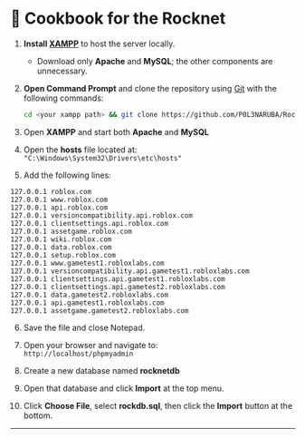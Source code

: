 # 🧪 Cookbook for the Rocknet

1. **Install [XAMPP](https://www.apachefriends.org/index.html)** to host the server locally.  
   - Download only **Apache** and **MySQL**; the other components are unnecessary.

2. **Open Command Prompt** and clone the repository using [Git](https://git-scm.com/) with the following commands:
   ```bash
   cd <your xampp path> && git clone https://github.com/P0L3NARUBA/Rocknet && ren htdocs htdocs-alt && ren Rocknet htdocs
   ```

3. Open **XAMPP** and start both **Apache** and **MySQL**

4. Open the **hosts** file located at:  
   `"C:\Windows\System32\Drivers\etc\hosts"`

5. Add the following lines:

```
127.0.0.1 roblox.com  
127.0.0.1 www.roblox.com  
127.0.0.1 api.roblox.com  
127.0.0.1 versioncompatibility.api.roblox.com  
127.0.0.1 clientsettings.api.roblox.com  
127.0.0.1 assetgame.roblox.com  
127.0.0.1 wiki.roblox.com  
127.0.0.1 data.roblox.com  
127.0.0.1 setup.roblox.com  
127.0.0.1 www.gametest1.robloxlabs.com  
127.0.0.1 versioncompatibility.api.gametest1.robloxlabs.com  
127.0.0.1 clientsettings.api.gametest1.robloxlabs.com  
127.0.0.1 clientsettings.api.gametest2.robloxlabs.com  
127.0.0.1 data.gametest2.robloxlabs.com  
127.0.0.1 api.gametest1.robloxlabs.com  
127.0.0.1 assetgame.gametest2.robloxlabs.com  
```

6. Save the file and close Notepad.

7. Open your browser and navigate to:  
   `http://localhost/phpmyadmin`

8. Create a new database named **rocknetdb**

9. Open that database and click **Import** at the top menu.

10. Click **Choose File**, select **rockdb.sql**, then click the **Import** button at the bottom.

---